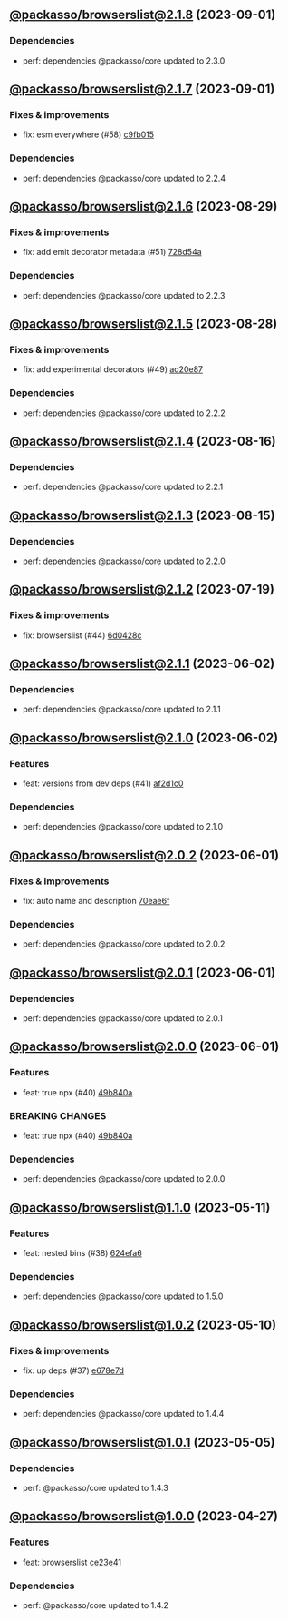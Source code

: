 ## [@packasso/browserslist@2.1.8](https://github.com/qiwi/packasso/compare/2023.9.1-packasso.browserslist.2.1.7-f0...2023.9.1-packasso.browserslist.2.1.8-f0) (2023-09-01)

### Dependencies
* perf: dependencies @packasso/core updated to 2.3.0

## [@packasso/browserslist@2.1.7](https://github.com/qiwi/packasso/compare/2023.8.29-packasso.browserslist.2.1.6-f0...2023.9.1-packasso.browserslist.2.1.7-f0) (2023-09-01)

### Fixes & improvements
* fix: esm everywhere (#58) [c9fb015](https://github.com/qiwi/packasso/commit/c9fb015792587f796dc4b4ffd5a6d1428e52acc7)

### Dependencies
* perf: dependencies @packasso/core updated to 2.2.4

## [@packasso/browserslist@2.1.6](https://github.com/qiwi/packasso/compare/2023.8.28-packasso.browserslist.2.1.5-f0...2023.8.29-packasso.browserslist.2.1.6-f0) (2023-08-29)

### Fixes & improvements
* fix: add emit decorator metadata (#51) [728d54a](https://github.com/qiwi/packasso/commit/728d54acecaab51b93dca5df5778daa0e94048eb)

### Dependencies
* perf: dependencies @packasso/core updated to 2.2.3

## [@packasso/browserslist@2.1.5](https://github.com/qiwi/packasso/compare/2023.8.16-packasso.browserslist.2.1.4-f0...2023.8.28-packasso.browserslist.2.1.5-f0) (2023-08-28)

### Fixes & improvements
* fix: add experimental decorators (#49) [ad20e87](https://github.com/qiwi/packasso/commit/ad20e872f7462571721f9102a374eeed2ef1f941)

### Dependencies
* perf: dependencies @packasso/core updated to 2.2.2

## [@packasso/browserslist@2.1.4](https://github.com/qiwi/packasso/compare/2023.8.15-packasso.browserslist.2.1.3-f0...2023.8.16-packasso.browserslist.2.1.4-f0) (2023-08-16)

### Dependencies
* perf: dependencies @packasso/core updated to 2.2.1

## [@packasso/browserslist@2.1.3](https://github.com/qiwi/packasso/compare/2023.7.19-packasso.browserslist.2.1.2-f0...2023.8.15-packasso.browserslist.2.1.3-f0) (2023-08-15)

### Dependencies
* perf: dependencies @packasso/core updated to 2.2.0

## [@packasso/browserslist@2.1.2](https://github.com/qiwi/packasso/compare/2023.6.2-packasso.browserslist.2.1.1-f0...2023.7.19-packasso.browserslist.2.1.2-f0) (2023-07-19)

### Fixes & improvements
* fix: browserslist (#44) [6d0428c](https://github.com/qiwi/packasso/commit/6d0428cadcf95c17a01f2c2a25de1eaee2e1db1f)

## [@packasso/browserslist@2.1.1](https://github.com/qiwi/packasso/compare/2023.6.2-packasso.browserslist.2.1.0-f0...2023.6.2-packasso.browserslist.2.1.1-f0) (2023-06-02)

### Dependencies
* perf: dependencies @packasso/core updated to 2.1.1

## [@packasso/browserslist@2.1.0](https://github.com/qiwi/packasso/compare/2023.6.1-packasso.browserslist.2.0.2-f0...2023.6.2-packasso.browserslist.2.1.0-f0) (2023-06-02)

### Features
* feat: versions from dev deps (#41) [af2d1c0](https://github.com/qiwi/packasso/commit/af2d1c016313c1e78ae489514dc71b406449d00e)

### Dependencies
* perf: dependencies @packasso/core updated to 2.1.0

## [@packasso/browserslist@2.0.2](https://github.com/qiwi/packasso/compare/2023.6.1-packasso.browserslist.2.0.1-f0...2023.6.1-packasso.browserslist.2.0.2-f0) (2023-06-01)

### Fixes & improvements
* fix: auto name and description [70eae6f](https://github.com/qiwi/packasso/commit/70eae6f7b5596db58d2f207d00f3d0f719d83319)

### Dependencies
* perf: dependencies @packasso/core updated to 2.0.2

## [@packasso/browserslist@2.0.1](https://github.com/qiwi/packasso/compare/2023.6.1-packasso.browserslist.2.0.0-f0...2023.6.1-packasso.browserslist.2.0.1-f0) (2023-06-01)

### Dependencies
* perf: dependencies @packasso/core updated to 2.0.1

## [@packasso/browserslist@2.0.0](https://github.com/qiwi/packasso/compare/2023.5.11-packasso.browserslist.1.1.0-f0...2023.6.1-packasso.browserslist.2.0.0-f0) (2023-06-01)

### Features
* feat: true npx (#40) [49b840a](https://github.com/qiwi/packasso/commit/49b840a014e848dc0e51e3cf213299ed26825a97)

### BREAKING CHANGES
* feat: true npx (#40) [49b840a](https://github.com/qiwi/packasso/commit/49b840a014e848dc0e51e3cf213299ed26825a97)

### Dependencies
* perf: dependencies @packasso/core updated to 2.0.0

## [@packasso/browserslist@1.1.0](https://github.com/qiwi/packasso/compare/2023.5.10-packasso.browserslist.1.0.2-f0...2023.5.11-packasso.browserslist.1.1.0-f0) (2023-05-11)

### Features
* feat: nested bins (#38) [624efa6](https://github.com/qiwi/packasso/commit/624efa6db80af2dc8d6656368e10a44b83572511)

### Dependencies
* perf: dependencies @packasso/core updated to 1.5.0

## [@packasso/browserslist@1.0.2](https://github.com/qiwi/packasso/compare/2023.5.5-packasso.browserslist.1.0.1-f0...2023.5.10-packasso.browserslist.1.0.2-f0) (2023-05-10)

### Fixes & improvements
* fix: up deps (#37) [e678e7d](https://github.com/qiwi/packasso/commit/e678e7d67f3201d4af2503bae690e3e51fcc1844)

### Dependencies
* perf: dependencies @packasso/core updated to 1.4.4

## [@packasso/browserslist@1.0.1](https://github.com/qiwi/packasso/compare/2023.4.27-packasso.browserslist.1.0.0-f0...2023.5.5-packasso.browserslist.1.0.1-f0) (2023-05-05)

### Dependencies
* perf: @packasso/core updated to 1.4.3

## [@packasso/browserslist@1.0.0](https://github.com/qiwi/packasso/compare/undefined...2023.4.27-packasso.browserslist.1.0.0-f0) (2023-04-27)

### Features
* feat: browserslist [ce23e41](https://github.com/qiwi/packasso/commit/ce23e415e29e20fe4cf4c4fe381854ae2360ac91)

### Dependencies
* perf: @packasso/core updated to 1.4.2
